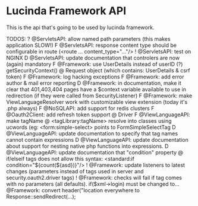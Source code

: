 # Lucinda Framework API

This is the api that's going to be used by lucinda framework.

TODOS:
? @ServletsAPI: allow named path parameters (this makes application SLOW!)
F @ServletsAPI: response content type should be configurable in route (<route ... content_type="..."/>
! @ServletsAPI: test on NGINX
D @ServletsAPI: update documentation that controlers are now (again) mandatory
F @Framework: use UserDetails instead of userID (?)  getSecurityContext() @ Request object (which contains: UserDetails & csrf token)
F @Framework: log hacking exceptions
F @Framework: add error author & mail error reporting
D @Framework: in documentation, make it clear that 401,403,404 pages have a $context variable available to use in redirection (if they were called from SecurityListener)
F @Framework: make ViewLanguageResolver work with customizable view extension (today it's .php always)
F @NoSQLAPI: add support for redis clusters
F @Oauth2Client: add refresh token support @ Driver
F @ViewLanguageAPI: make tagName @ <tagLibrary:tagName> resolve into classes using ucwords (eg: <form:simple-select> points to FormSimpleSelectTag
D @ViewLanguageAPI: update documentation to specify that tag names cannot contain expressions
D @ViewLanguageAPI: update documentation about support for nesting native php functions into expressions.
D @ViewLanguageAPI: update documentation that "condition" property @ if/elseif tags does not allow this syntax: <standard:if condition="${count(${asd})}"/>
! @Framework: update listeners to latest changes (parameters instead of tags used in server and security.oauth2.driver tags)
! @Framework: checks will fail if <login/> tag comes with no parameters (all defaults). if($xml->login) must be changed to...
@Framework: convert header("location everywhere to Response::sendRedirect(...);
